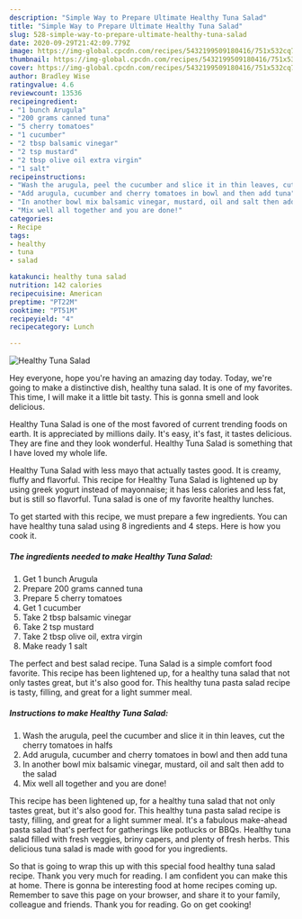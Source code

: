 ```yaml
---
description: "Simple Way to Prepare Ultimate Healthy Tuna Salad"
title: "Simple Way to Prepare Ultimate Healthy Tuna Salad"
slug: 528-simple-way-to-prepare-ultimate-healthy-tuna-salad
date: 2020-09-29T21:42:09.779Z
image: https://img-global.cpcdn.com/recipes/5432199509180416/751x532cq70/healthy-tuna-salad-recipe-main-photo.jpg
thumbnail: https://img-global.cpcdn.com/recipes/5432199509180416/751x532cq70/healthy-tuna-salad-recipe-main-photo.jpg
cover: https://img-global.cpcdn.com/recipes/5432199509180416/751x532cq70/healthy-tuna-salad-recipe-main-photo.jpg
author: Bradley Wise
ratingvalue: 4.6
reviewcount: 13536
recipeingredient:
- "1 bunch Arugula"
- "200 grams canned tuna"
- "5 cherry tomatoes"
- "1 cucumber"
- "2 tbsp balsamic vinegar"
- "2 tsp mustard"
- "2 tbsp olive oil extra virgin"
- "1 salt"
recipeinstructions:
- "Wash the arugula, peel the cucumber and slice it in thin leaves, cut the cherry tomatoes in halfs"
- "Add arugula, cucumber and cherry tomatoes in bowl and then add tuna"
- "In another bowl mix balsamic vinegar, mustard, oil and salt then add to the salad"
- "Mix well all together and you are done!"
categories:
- Recipe
tags:
- healthy
- tuna
- salad

katakunci: healthy tuna salad 
nutrition: 142 calories
recipecuisine: American
preptime: "PT22M"
cooktime: "PT51M"
recipeyield: "4"
recipecategory: Lunch

---
```



![Healthy Tuna Salad](https://img-global.cpcdn.com/recipes/5432199509180416/751x532cq70/healthy-tuna-salad-recipe-main-photo.jpg)

Hey everyone, hope you're having an amazing day today. Today, we're going to make a distinctive dish, healthy tuna salad. It is one of my favorites. This time, I will make it a little bit tasty. This is gonna smell and look delicious.

Healthy Tuna Salad is one of the most favored of current trending foods on earth. It is appreciated by millions daily. It's easy, it's fast, it tastes delicious. They are fine and they look wonderful. Healthy Tuna Salad is something that I have loved my whole life.

Healthy Tuna Salad with less mayo that actually tastes good. It is creamy, fluffy and flavorful. This recipe for Healthy Tuna Salad is lightened up by using greek yogurt instead of mayonnaise; it has less calories and less fat, but is still so flavorful. Tuna salad is one of my favorite healthy lunches.


To get started with this recipe, we must prepare a few ingredients. You can have healthy tuna salad using 8 ingredients and 4 steps. Here is how you cook it.

<!--inarticleads1-->

##### The ingredients needed to make Healthy Tuna Salad:

1. Get 1 bunch Arugula
1. Prepare 200 grams canned tuna
1. Prepare 5 cherry tomatoes
1. Get 1 cucumber
1. Take 2 tbsp balsamic vinegar
1. Take 2 tsp mustard
1. Take 2 tbsp olive oil, extra virgin
1. Make ready 1 salt


The perfect and best salad recipe. Tuna Salad is a simple comfort food favorite. This recipe has been lightened up, for a healthy tuna salad that not only tastes great, but it&#39;s also good for. This healthy tuna pasta salad recipe is tasty, filling, and great for a light summer meal. 

<!--inarticleads2-->

##### Instructions to make Healthy Tuna Salad:

1. Wash the arugula, peel the cucumber and slice it in thin leaves, cut the cherry tomatoes in halfs
1. Add arugula, cucumber and cherry tomatoes in bowl and then add tuna
1. In another bowl mix balsamic vinegar, mustard, oil and salt then add to the salad
1. Mix well all together and you are done!


This recipe has been lightened up, for a healthy tuna salad that not only tastes great, but it&#39;s also good for. This healthy tuna pasta salad recipe is tasty, filling, and great for a light summer meal. It&#39;s a fabulous make-ahead pasta salad that&#39;s perfect for gatherings like potlucks or BBQs. Healthy tuna salad filled with fresh veggies, briny capers, and plenty of fresh herbs. This delicious tuna salad is made with good for you ingredients. 

So that is going to wrap this up with this special food healthy tuna salad recipe. Thank you very much for reading. I am confident you can make this at home. There is gonna be interesting food at home recipes coming up. Remember to save this page on your browser, and share it to your family, colleague and friends. Thank you for reading. Go on get cooking!
